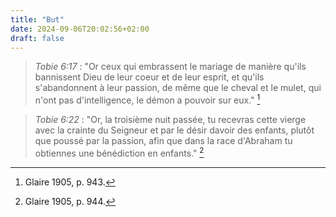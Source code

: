 ```yaml
---
title: "But"
date: 2024-09-06T20:02:56+02:00
draft: false
---
```



> *Tobie 6:17* : "Or ceux qui embrassent le mariage de manière qu'ils bannissent Dieu de leur coeur et de leur esprit, et qu'ils s'abandonnent à leur passion, de même que le cheval et le mulet, qui n'ont pas d'intelligence, le démon a pouvoir sur eux." [^1]

[^1]: Glaire 1905, p. 943.

> *Tobie 6:22* : "Or, la troisième nuit passée, tu recevras cette vierge avec la crainte du Seigneur et par le désir davoir des enfants, plutôt que poussé par la passion, afin que dans la race d'Abraham tu obtiennes une bénédiction en enfants." [^2]

[^2]: Glaire 1905, p. 944.

